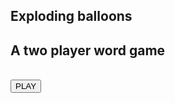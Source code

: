 <!DOCTYPE html>
<!--    Note: this file is not in use any longer, it is superseded by splash.ejs which
        is an almost exact copy (apart from template tags).
-->
<html>
    <head>
        <title>Ballons: a two player word game</title>
        <link rel="stylesheet" href="stylesheets/splash.css">
    </head>
    <body>
        <main>
            <section id="left">
                <div id="decoration-top">
                    <span class="square"></span>
                    <span class="square"></span>
                    <span class="square"></span>
                    <span class="square"></span>
                    <span class="square"></span>
                    <span class="square"></span>
                    <span class="square"></span>
                    <span class="square"></span>
                    <span class="square"></span>
                </div>
                <h1>Exploding balloons</h1>
                <h2>A two player word game</h2>
            </section>
            <section id="right">
                &nbsp;
            </section>
            <section id="balloons">
                    <form action="/play" method="get">
                            <button type="submit">PLAY</button>
                    </form>
                    <span class="balloon" id="b1"></span>
                    <span class="balloon" id="b2"></span>
                    <span class="balloon" id="b3"></span>
            </section>
        </main>
    </body>
</html>
